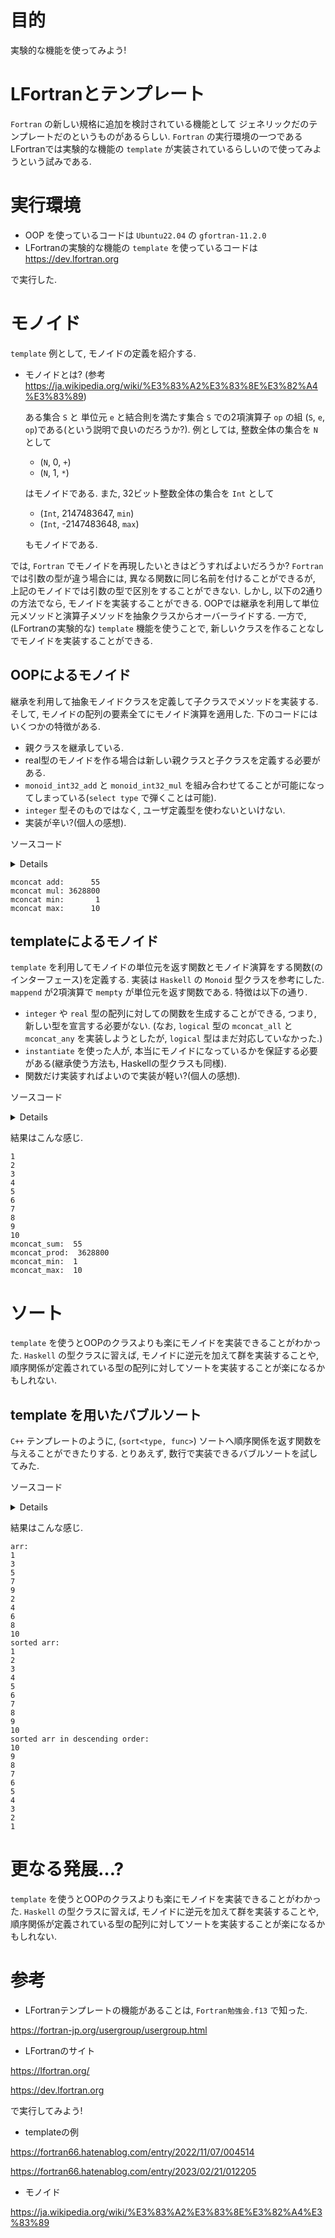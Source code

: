 # 目的

実験的な機能を使ってみよう!

# LFortranとテンプレート

`Fortran` の新しい規格に追加を検討されている機能として ジェネリックだのテンプレートだのというものがあるらしい. `Fortran` の実行環境の一つであるLFortranでは実験的な機能の `template` が実装されているらしいので使ってみようという試みである.

# 実行環境

-   OOP を使っているコードは `Ubuntu22.04` の `gfortran-11.2.0`
-   LFortranの実験的な機能の `template` を使っているコードは <https://dev.lfortran.org>

で実行した.

# モノイド

`template` 例として, モノイドの定義を紹介する.

-   モノイドとは? (参考 <https://ja.wikipedia.org/wiki/%E3%83%A2%E3%83%8E%E3%82%A4%E3%83%89>)

    ある集合 `S` と 単位元 `e` と結合則を満たす集合 `S` での2項演算子 `op` の組 (`S`, `e`, `op`)である(という説明で良いのだろうか?). 例としては, 整数全体の集合を `N` として

    -   (`N`, 0, `+`)
    -   (`N`, 1, `*`)

    はモノイドである. また, 32ビット整数全体の集合を `Int` として

    -   (`Int`, 2147483647, `min`)
    -   (`Int`, -2147483648, `max`)

    もモノイドである.

では, `Fortran` でモノイドを再現したいときはどうすればよいだろうか? `Fortran` では引数の型が違う場合には, 異なる関数に同じ名前を付けることができるが, 上記のモノイドでは引数の型で区別をすることができない. しかし, 以下の2通りの方法でなら, モノイドを実装することができる. OOPでは継承を利用して単位元メソッドと演算子メソッドを抽象クラスからオーバーライドする. 一方で, (LFortranの実験的な) `template` 機能を使うことで, 新しいクラスを作ることなしでモノイドを実装することができる.

## OOPによるモノイド

継承を利用して抽象モノイドクラスを定義して子クラスでメソッドを実装する. そして, モノイドの配列の要素全てにモノイド演算を適用した. 下のコードにはいくつかの特徴がある.

-   親クラスを継承している.
-   real型のモノイドを作る場合は新しい親クラスと子クラスを定義する必要がある.
-   `monoid_int32_add` と `monoid_int32_mul` を組み合わせてることが可能になってしまっている(`select type` で弾くことは可能).
-   `integer` 型そのものではなく, ユーザ定義型を使わないといけない.
-   実装が辛い?(個人の感想).

ソースコード<details><div>


```fortran
module monoid_class_m
  implicit none
  private
  public :: monoid_int32_base, mconcat_array
  type, abstract :: monoid_int32_base
     private
   contains
     procedure(val_interface),      deferred, pass :: val
     procedure(op_interface),       deferred, pass :: op
     procedure(identity_interface), deferred, pass :: identity
  end type monoid_int32_base
  abstract interface
     function val_interface(x) result(z)
       import monoid_int32_base
       class(monoid_int32_base), intent(in) :: x
       integer :: z
     end function val_interface
     function op_interface(x, y) result(z)
       import monoid_int32_base
       class(monoid_int32_base), intent(in) :: x, y
       class(monoid_int32_base), allocatable :: z
     end function op_interface
     function identity_interface(this) result(z)
       import monoid_int32_base
       class(monoid_int32_base), intent(in) :: this
       class(monoid_int32_base), allocatable :: z
     end function identity_interface
  end interface
contains
  function mconcat_array(n, arr) result(z)
    integer, intent(in) :: n
    class(monoid_int32_base), intent(in) :: arr(n)
    class(monoid_int32_base), allocatable :: tmp
    integer :: z, i
    tmp = arr(1)%identity()
    do i = 1, n
       tmp = tmp%op(arr(i))
    end do
    z = tmp%val()
  end function mconcat_array
end module monoid_class_m

module monoid_subclass_m
  use monoid_class_m
  implicit none
  public :: monoid_int32_add
  type, extends(monoid_int32_base) :: monoid_int32_add
     private
     integer :: val_
   contains
     procedure, pass :: val      => val_monoid_int32_add
     procedure, pass :: op       => op_monoid_int32_add
     procedure, pass :: identity => identity_monoid_int32_add
  end type monoid_int32_add
  interface monoid_int32_add
     module procedure :: init_monoid_int32_add
  end interface monoid_int32_add

  type, extends(monoid_int32_base) :: monoid_int32_mul
     private
     integer :: val_
   contains
     procedure, pass :: val      => val_monoid_int32_mul
     procedure, pass :: op       => op_monoid_int32_mul
     procedure, pass :: identity => identity_monoid_int32_mul
  end type monoid_int32_mul
  interface monoid_int32_mul
     module procedure :: init_monoid_int32_mul
  end interface monoid_int32_mul

  type, extends(monoid_int32_base) :: monoid_int32_min
     private
     integer :: val_
   contains
     procedure, pass :: val      => val_monoid_int32_min
     procedure, pass :: op       => op_monoid_int32_min
     procedure, pass :: identity => identity_monoid_int32_min
  end type monoid_int32_min
  interface monoid_int32_min
     module procedure :: init_monoid_int32_min
  end interface monoid_int32_min

  type, extends(monoid_int32_base) :: monoid_int32_max
     private
     integer :: val_
   contains
     procedure, pass :: val      => val_monoid_int32_max
     procedure, pass :: op       => op_monoid_int32_max
     procedure, pass :: identity => identity_monoid_int32_max
  end type monoid_int32_max
  interface monoid_int32_max
     module procedure :: init_monoid_int32_max
  end interface monoid_int32_max
contains

  function init_monoid_int32_add(v) result(z)
    integer, intent(in) :: v
    type(monoid_int32_add) :: z
    z%val_ = v
  end function init_monoid_int32_add
  function val_monoid_int32_add(x) result(z)
    class(monoid_int32_add), intent(in) :: x
    integer :: z
    z = x%val_
  end function val_monoid_int32_add
  function op_monoid_int32_add(x, y) result(z)
    class(monoid_int32_add), intent(in) :: x
    class(monoid_int32_base), intent(in) :: y
    class(monoid_int32_base), allocatable :: z
    z = monoid_int32_add(x%val() + y%val())
  end function op_monoid_int32_add
  function identity_monoid_int32_add(this) result(z)
    class(monoid_int32_add), intent(in) :: this
    class(monoid_int32_base), allocatable :: z
    z = monoid_int32_add(0)
  end function identity_monoid_int32_add

  function init_monoid_int32_mul(v) result(z)
    integer, intent(in) :: v
    type(monoid_int32_mul) :: z
    z%val_ = v
  end function init_monoid_int32_mul
  function val_monoid_int32_mul(x) result(z)
    class(monoid_int32_mul), intent(in) :: x
    integer :: z
    z = x%val_
  end function val_monoid_int32_mul
  function op_monoid_int32_mul(x, y) result(z)
    class(monoid_int32_mul), intent(in) :: x
    class(monoid_int32_base), intent(in) :: y
    class(monoid_int32_base), allocatable :: z
    z = monoid_int32_mul(x%val() * y%val())
  end function op_monoid_int32_mul
  function identity_monoid_int32_mul(this) result(z)
    class(monoid_int32_mul), intent(in) :: this
    class(monoid_int32_base), allocatable :: z
    z = monoid_int32_mul(1)
  end function identity_monoid_int32_mul

  function init_monoid_int32_min(v) result(z)
    integer, intent(in) :: v
    type(monoid_int32_min) :: z
    z%val_ = v
  end function init_monoid_int32_min
  function val_monoid_int32_min(x) result(z)
    class(monoid_int32_min), intent(in) :: x
    integer :: z
    z = x%val_
  end function val_monoid_int32_min
  function op_monoid_int32_min(x, y) result(z)
    class(monoid_int32_min), intent(in) :: x
    class(monoid_int32_base), intent(in) :: y
    class(monoid_int32_base), allocatable :: z
    z = monoid_int32_min(min(x%val(), y%val()))
  end function op_monoid_int32_min
  function identity_monoid_int32_min(this) result(z)
    class(monoid_int32_min), intent(in) :: this
    class(monoid_int32_base), allocatable :: z
    z = monoid_int32_min(huge(0_4))
  end function identity_monoid_int32_min

  function init_monoid_int32_max(v) result(z)
    integer, intent(in) :: v
    type(monoid_int32_max) :: z
    z%val_ = v
  end function init_monoid_int32_max
  function val_monoid_int32_max(x) result(z)
    class(monoid_int32_max), intent(in) :: x
    integer :: z
    z = x%val_
  end function val_monoid_int32_max
  function op_monoid_int32_max(x, y) result(z)
    class(monoid_int32_max), intent(in) :: x
    class(monoid_int32_base), intent(in) :: y
    class(monoid_int32_base), allocatable :: z
    z = monoid_int32_max(max(x%val(), y%val()))
  end function op_monoid_int32_max
  function identity_monoid_int32_max(this) result(z)
    class(monoid_int32_max), intent(in) :: this
    class(monoid_int32_base), allocatable :: z
    z = monoid_int32_max(-huge(0_4)-1)
  end function identity_monoid_int32_max
end module monoid_subclass_m

program test_monoid_class
  use, intrinsic :: iso_fortran_env
  use monoid_class_m
  use monoid_subclass_m
  implicit none
  integer, parameter :: n = 10
  integer :: i
  add:block
    type(monoid_int32_add) :: arr(n)
    do i = 1, n
       arr(i) = monoid_int32_add(i)
    end do
    print'(a, i0)', "mconcat add: ", mconcat_array(n, arr)
  end block add
  mul:block
    type(monoid_int32_mul) :: arr(n)
    do i = 1, n
       arr(i) = monoid_int32_mul(i)
    end do
    print'(a, i0)', "mconcat mul: ", mconcat_array(n, arr)
  end block mul
  min:block
    type(monoid_int32_min) :: arr(n)
    do i = 1, n
       arr(i) = monoid_int32_min(i)
    end do
    print'(a,i0)', "mconcat min: ", mconcat_array(n, arr)
  end block min
  max:block
    type(monoid_int32_max) :: arr(n)
    do i = 1, n
       arr(i) = monoid_int32_max(i)
    end do
    print'(a, i0)', "mconcat max: ", mconcat_array(n, arr)
  end block max
end program test_monoid_class
```

</div></details>


```text
mconcat add:      55
mconcat mul: 3628800
mconcat min:       1
mconcat max:      10
```

## templateによるモノイド

`template` を利用してモノイドの単位元を返す関数とモノイド演算をする関数(のインターフェース)を定義する. 実装は `Haskell` の `Monoid` 型クラスを参考にした. `mappend` が2項演算で `mempty` が単位元を返す関数である. 特徴は以下の通り.

-   `integer` や `real` 型の配列に対しての関数を生成することができる, つまり, 新しい型を宣言する必要がない. (なお, `logical` 型の `mconcat_all` と `mconcat_any` を実装しようとしたが, `logical` 型はまだ対応していなかった.)
-   `instantiate` を使った人が, 本当にモノイドになっているかを保証する必要がある(継承使う方法も, Haskellの型クラスも同様).
-   関数だけ実装すればよいので実装が軽い?(個人の感想).

ソースコード<details><div>


```fortran
! LFortranで動かせる.
! https://dev.lfortran.org
module template_monoid_m
  implicit none
  private
  public :: monoid_t
  requirement monoid_r(tp, mappend, mempty)
  type :: tp; end type
     function mappend(x, y) result(z)
       type(tp), intent(in) :: x, y
       type(tp) :: z
     end function mappend
     function mempty() result(zero)
       type(tp) :: zero
     end function mempty
  end requirement
  template monoid_t(tp, mappend, mempty)
    requires monoid_r(tp, mappend, mempty)
    private
    public :: mconcat_generic
  contains
    function mconcat_generic(n, arr) result(z)
      integer, intent(in) :: n
      type(tp), intent(in) :: arr(n)
      type(tp) :: z
      integer :: i
      z = mempty()
      do i = 1, n
         z = mappend(z, arr(i))
      end do
    end function mconcat_generic
  end template
end module template_monoid_m

module monoid_func_m
  use template_monoid_m
  implicit none
contains
  function mappend_add_int(x, y) result(z)
    integer, intent(in) :: x, y
    integer :: z
    z = x + y
  end function mappend_add_int
  function mempty_add_int() result(z)
    integer :: z
    z = 0
  end function mempty_add_int
  function mappend_mul_int(x, y) result(z)
    integer, intent(in) :: x, y
    integer :: z
    z = x * y
  end function mappend_mul_int
  function mempty_mul_int() result(z)
    integer :: z
    z = 1
  end function mempty_mul_int
  function mappend_min_int(x, y) result(z)
    integer, intent(in) :: x, y
    integer :: z
    z = min(x, y)
  end function mappend_mul_int
  function mempty_min_int() result(z)
    integer :: z
    z = huge(0_4)
  end function mempty_min_int
  function mappend_max_int(x, y) result(z)
    integer, intent(in) :: x, y
    integer :: z
    z = max(x, y)
  end function mappend_mul_int
  function mempty_max_int() result(z)
    integer :: z
    z = -huge(0_4)-1
  end function mempty_max_int
  subroutine test_template()
    integer, parameter :: n = 10
    integer :: arr(n), i
    do i = 1, n
       arr(i) = i; print*, arr(i)
    end do
    instantiate monoid_t(integer, mappend_add_int, mempty_add_int) &
         , only: mconcat_sum => mconcat_generic
    print'(a, i0)', "mconcat_sum: ", mconcat_sum(n, arr)
    instantiate monoid_t(integer, mappend_mul_int, mempty_mul_int) &
         , only: mconcat_prod => mconcat_generic
    print'(a, i0)', "mconcat_prod: ", mconcat_prod(n, arr)
    instantiate monoid_t(integer, mappend_min_int, mempty_min_int) &
         , only: mconcat_min => mconcat_generic
    print'(a, i0)', "mconcat_min: ", mconcat_min(n, arr)
    instantiate monoid_t(integer, mappend_max_int, mempty_max_int) &
         , only: mconcat_max => mconcat_generic
    print'(a, i0)', "mconcat_max: ", mconcat_max(n, arr)
  end subroutine test_template

  real function mempty_add_real() result(z)
    z = 0.0
  end function mempty_add_real
  real function mappend_add_real(x, y) result(z)
    real, intent(in) :: x, y
    z = x + y
  end function mappend_add_real
  subroutine test_template2()
    real :: arr(5)
    arr = [1.2, 3.4, 0.1, -0.1, -1.2]
    instantiate monoid_t(real, mappend_add_real, mempty_add_real) &
         , only: mconcat_sum_real => mconcat_generic
    print'(g0)', mconcat_sum_real(size(arr), arr)
  end subroutine test_template2
end module monoid_func_m
program test_monoid
  use monoid_func_m
  implicit none
  call test_template()
  call test_template2()
end program test_monoid
```

</div></details>


結果はこんな感じ.

```text
1
2
3
4
5
6
7
8
9
10
mconcat_sum:  55
mconcat_prod:  3628800
mconcat_min:  1
mconcat_max:  10
```

# ソート

`template` を使うとOOPのクラスよりも楽にモノイドを実装できることがわかった. `Haskell` の型クラスに習えば, モノイドに逆元を加えて群を実装することや, 順序関係が定義されている型の配列に対してソートを実装することが楽になるかもしれない.

## template を用いたバブルソート

`C++` テンプレートのように, (`sort<type, func>`) ソートへ順序関係を返す関数を与えることができたりする. とりあえず, 数行で実装できるバブルソートを試してみた.

ソースコード<details><div>


```fortran
module bubble_sort_template_m
  implicit none
  private
  public :: bubble_sort_template
  requirement cmp(tp, compare)
    type :: tp; end type
    function compare(x, y) result(z)
      type(tp), intent(in) :: x, y
      logical :: z
    end function compare
  end requirement

  template bubble_sort_tempalte(tp, compare)
    requires cmp(tp, compare)
    private
    public :: bubble_sort_generic
  contains
    subroutine bubble_sort_generic(n, arr)
      integer, intent(in) :: n
      type(tp), intent(inout) :: arr(n)
      type(tp) :: tmp
      integer :: i, j
      do i = n, 2, -1
         do j = n-1, n-i+1, -1
            if (compare(arr(j+1), arr(j))) then
               tmp = arr(j+1)
               arr(j+1) = arr(j)
               arr(j) = tmp
            end if
         end do
      end do
    end subroutine bubble_sort_generic
  end template
end module bubble_sort_template_m

module bubble_sort_m
  use bubble_sort_template_m
  implicit none
  public
contains
  logical function less(x, y) result(z)
    integer, intent(in) :: x, y
    z = x < y
  end function less
  logical function more(x, y) result(z)
    integer, intent(in) :: x, y
    z = x > y
  end function more
  subroutine test_template()
    integer, parameter :: n = 10
    integer :: i
    integer :: arr(n)
    print*, "arr: "
    arr = [1, 3, 5, 7, 9, 2, 4, 6, 8, 10]
    do i = 1, n
       print*, arr(i)
    end do
    instantiate bubble_sort_tempalte(integer, less), &
         only: bubble_sort_int => bubble_sort_generic
    call bubble_sort_int(size(arr), arr)
    print*, "sorted arr: "
    do i = 1, n
       print*, arr(i)
    end do
    instantiate bubble_sort_tempalte(integer, more), &
         only: bubble_sort_int_descending => bubble_sort_generic
    call bubble_sort_int_descending(size(arr), arr)
    print*, "sorted arr in descending order: "
    do i = 1, n
       print*, arr(i)
    end do
  end subroutine test_template
end module bubble_sort_m

program test_bubble_sort
  use bubble_sort_m
  implicit none
  call test_template()
end program test_bubble_sort
```

</div></details>


結果はこんな感じ.

```text
arr:
1
3
5
7
9
2
4
6
8
10
sorted arr:
1
2
3
4
5
6
7
8
9
10
sorted arr in descending order:
10
9
8
7
6
5
4
3
2
1
```

# 更なる発展&#x2026;?

`template` を使うとOOPのクラスよりも楽にモノイドを実装できることがわかった. `Haskell` の型クラスに習えば, モノイドに逆元を加えて群を実装することや, 順序関係が定義されている型の配列に対してソートを実装することが楽になるかもしれない.

# 参考

-   LFortranテンプレートの機能があることは, `Fortran勉強会.f13` で知った.

https://fortran-jp.org/usergroup/usergroup.html

-   LFortranのサイト

https://lfortran.org/

https://dev.lfortran.org

で実行してみよう!

-   templateの例

https://fortran66.hatenablog.com/entry/2022/11/07/004514

https://fortran66.hatenablog.com/entry/2023/02/21/012205

-   モノイド

https://ja.wikipedia.org/wiki/%E3%83%A2%E3%83%8E%E3%82%A4%E3%83%89
